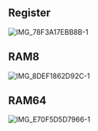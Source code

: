 ## Register

![IMG_78F3A17EBB8B-1](https://user-images.githubusercontent.com/15260226/134795799-b485c604-b299-4a25-b38b-f20b43853a2e.jpeg)

## RAM8

![IMG_8DEF1862D92C-1](https://user-images.githubusercontent.com/15260226/134797365-258734d4-66dd-4146-82b9-b35c5bebc621.jpeg)

## RAM64

![IMG_E70F5D5D7966-1](https://user-images.githubusercontent.com/15260226/135722191-2b8159dd-3dc7-402a-8edc-deb8742ec35c.jpeg)
